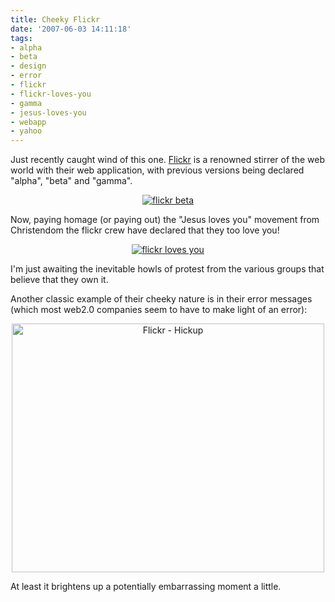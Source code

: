 ```yaml
---
title: Cheeky Flickr
date: '2007-06-03 14:11:18'
tags:
- alpha
- beta
- design
- error
- flickr
- flickr-loves-you
- gamma
- jesus-loves-you
- webapp
- yahoo
---
```


Just recently caught wind of this one. <a href="http://flickr.com">Flickr</a> is a renowned stirrer of the web world with their web application, with previous versions being declared "alpha", "beta" and "gamma".
<p style="text-align: center"><a href="http://flickr.com"><img src="http://l.yimg.com/www.flickr.com/images/flickr_logo_beta.gif" alt="flickr beta" /></a></p>
Now, paying homage (or paying out) the "Jesus loves you" movement from Christendom the flickr crew have declared that they too love you!
<p style="text-align: center"><a href="http://flickr.com"><img src="http://l.yimg.com/www.flickr.com/images/flickr_logo_gamma.gif.v1.5.7" alt="flickr loves you" /></a></p>
I'm just awaiting the inevitable howls of protest from the various groups that believe that they own it.

Another classic example of their cheeky nature is in their error messages (which most web2.0 companies seem to have to make light of an error):
<p style="text-align: center"><a href="http://www.flickr.com/photos/jufemaiz/527172663/" title="Photo Sharing"><img src="http://farm1.static.flickr.com/220/527172663_7163963c79.jpg" alt="Flickr - Hickup" height="398" width="500" /></a></p>
At least it brightens up a potentially embarrassing moment a little.
